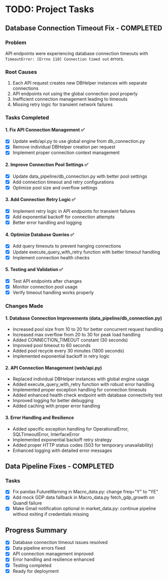 # TODO: Project Tasks

## Database Connection Timeout Fix - COMPLETED

### Problem
API endpoints were experiencing database connection timeouts with `TimeoutError: [Errno 110] Connection timed out` errors.

### Root Causes
1. Each API request creates new DBHelper instances with separate connections
2. API endpoints not using the global connection pool properly
3. Inefficient connection management leading to timeouts
4. Missing retry logic for transient network failures

### Tasks Completed

#### 1. Fix API Connection Management ✅
- [x] Update web/api.py to use global engine from db_connection.py
- [x] Remove individual DBHelper creation per request
- [x] Implement proper connection context management

#### 2. Improve Connection Pool Settings ✅
- [x] Update data_pipeline/db_connection.py with better pool settings
- [x] Add connection timeout and retry configurations
- [x] Optimize pool size and overflow settings

#### 3. Add Connection Retry Logic ✅
- [x] Implement retry logic in API endpoints for transient failures
- [x] Add exponential backoff for connection attempts
- [x] Better error handling and logging

#### 4. Optimize Database Queries ✅
- [x] Add query timeouts to prevent hanging connections
- [x] Update execute_query_with_retry function with better timeout handling
- [x] Implement connection health checks

#### 5. Testing and Validation ✅
- [x] Test API endpoints after changes
- [x] Monitor connection pool usage
- [x] Verify timeout handling works properly

### Changes Made

#### 1. Database Connection Improvements (data_pipeline/db_connection.py)
- Increased pool size from 10 to 20 for better concurrent request handling
- Increased max overflow from 20 to 30 for peak load handling
- Added CONNECTION_TIMEOUT constant (30 seconds)
- Improved pool timeout to 60 seconds
- Added pool recycle every 30 minutes (1800 seconds)
- Implemented exponential backoff in retry logic

#### 2. API Connection Management (web/api.py)
- Replaced individual DBHelper instances with global engine usage
- Added execute_query_with_retry function with robust error handling
- Implemented proper exception handling for connection timeouts
- Added enhanced health check endpoint with database connectivity test
- Improved logging for better debugging
- Added caching with proper error handling

#### 3. Error Handling and Resilience
- Added specific exception handling for OperationalError, SQLTimeoutError, InterfaceError
- Implemented exponential backoff retry strategy
- Added proper HTTP status codes (503 for temporary unavailability)
- Enhanced logging with detailed error messages

## Data Pipeline Fixes - COMPLETED

### Tasks
- [x] Fix pandas FutureWarning in Macro_data.py: change freq="Y" to "YE"
- [x] Add mock GDP data fallback in Macro_data.py fetch_gdp_growth on Quandl failure
- [x] Make Gmail notification optional in market_data.py: continue pipeline without exiting if credentials missing

## Progress Summary
- [x] Database connection timeout issues resolved
- [x] Data pipeline errors fixed
- [x] API connection management improved
- [x] Error handling and resilience enhanced
- [x] Testing completed
- [x] Ready for deployment
